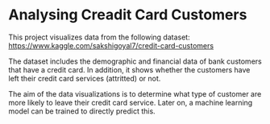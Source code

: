 # Analysing Creadit Card Customers

This project visualizes data from the following dataset: 
https://www.kaggle.com/sakshigoyal7/credit-card-customers 

The dataset includes the demographic and financial data of bank customers that have a credit card. In addition, it shows whether the customers have left their credit card services (attritted) or not. 

The aim of the data visualizations is to determine what type of customer are more likely to leave their credit card service. 
Later on, a machine learning model can be trained to directly predict this. 

